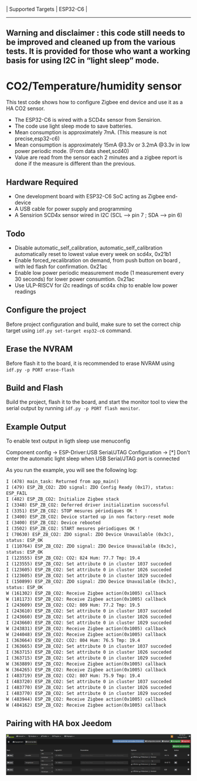 | Supported Targets | 	ESP32-C6 	|

---------------------------------------------------------
Warning and disclaimer : 
this code still needs to be improved and cleaned up from the various tests. It is provided for those who want a working basis for using I2C in “light sleep” mode.
---------------------------------------------------------

# CO2/Temperature/humidity sensor

This test code shows how to configure Zigbee end device and use it as a HA CO2 sensor. 
- The ESP32-C6 is wired with a SCD4x sensor from Sensirion.
- The code use light sleep mode to save batteries.
- Mean consumption is approximately 7mA. (This measure is not precise,esp32-c6)
- Mean consumption is approximately 15mA @3.3v or 3.2mA @3.3v in low power periodic mode. (From data sheet,scd40)
- Value are read from the sensor each 2 minutes and a zigbee report is done if the measure is different than the previous.


## Hardware Required

* One development board with ESP32-C6 SoC acting as Zigbee end-device 
* A USB cable for power supply and programming
* A Sensirion SCD4x sensor wired in I2C (SCL --> pin 7 ; SDA --> pin 6)

## Todo
* Disable automatic_self_calibration, automatic_self_calibration automatically reset to lowest value every week on scd4x, 0x21b1
* Enable forced_recalibration on demand, from push button on board , with led flash for confirmation. 0x21ac
* Enable low power periodic measurement mode (1 measurement every 30 seconds) for lower power consumtion. 0x21ac
* Use ULP-RISCV for i2c readings of scd4x chip to enable low power readings

## Configure the project

Before project configuration and build, make sure to set the correct chip target using `idf.py set-target esp32-c6` command.

## Erase the NVRAM 

Before flash it to the board, it is recommended to erase NVRAM using `idf.py -p PORT erase-flash`

## Build and Flash

Build the project, flash it to the board, and start the monitor tool to view the serial output by running `idf.py -p PORT flash monitor`.


## Example Output

To enable text output in ligth sleep use menuconfig

Component config  ->  ESP-Driver:USB Serial/JTAG Configuration -> [*] Don't enter the automatic light sleep when USB Serial/JTAG port is connected

As you run the example, you will see the following log:

```
I (478) main_task: Returned from app_main()
I (479) ESP_ZB_CO2: ZDO signal: ZDO Config Ready (0x17), status: ESP_FAIL
I (482) ESP_ZB_CO2: Initialize Zigbee stack
I (3348) ESP_ZB_CO2: Deferred driver initialization successful
I (3351) ESP_ZB_CO2: STOP mesures périodiques OK !
I (3400) ESP_ZB_CO2: Device started up in non factory-reset mode
I (3400) ESP_ZB_CO2: Device rebooted
I (3502) ESP_ZB_CO2: START mesures périodiques OK !
I (70630) ESP_ZB_CO2: ZDO signal: ZDO Device Unavailable (0x3c), status: ESP_OK
I (110764) ESP_ZB_CO2: ZDO signal: ZDO Device Unavailable (0x3c), status: ESP_OK
I (123555) ESP_ZB_CO2: CO2: 824 Hum: 77.7 Tmp: 19.4
I (123555) ESP_ZB_CO2: Set attribute 0 in cluster 1037 succeded
I (123605) ESP_ZB_CO2: Set attribute 0 in cluster 1026 succeded
I (123605) ESP_ZB_CO2: Set attribute 0 in cluster 1029 succeded
I (150899) ESP_ZB_CO2: ZDO signal: ZDO Device Unavailable (0x3c), status: ESP_OK
W (161302) ESP_ZB_CO2: Receive Zigbee action(0x1005) callback
W (181173) ESP_ZB_CO2: Receive Zigbee action(0x1005) callback
I (243609) ESP_ZB_CO2: CO2: 809 Hum: 77.2 Tmp: 19.5
I (243610) ESP_ZB_CO2: Set attribute 0 in cluster 1037 succeded
I (243660) ESP_ZB_CO2: Set attribute 0 in cluster 1026 succeded
I (243660) ESP_ZB_CO2: Set attribute 0 in cluster 1029 succeded
W (243831) ESP_ZB_CO2: Receive Zigbee action(0x1005) callback
W (244048) ESP_ZB_CO2: Receive Zigbee action(0x1005) callback
I (363664) ESP_ZB_CO2: CO2: 804 Hum: 76.5 Tmp: 19.4
I (363665) ESP_ZB_CO2: Set attribute 0 in cluster 1037 succeded
I (363715) ESP_ZB_CO2: Set attribute 0 in cluster 1026 succeded
I (363715) ESP_ZB_CO2: Set attribute 0 in cluster 1029 succeded
W (363889) ESP_ZB_CO2: Receive Zigbee action(0x1005) callback
W (364265) ESP_ZB_CO2: Receive Zigbee action(0x1005) callback
I (483719) ESP_ZB_CO2: CO2: 807 Hum: 75.9 Tmp: 19.4
I (483720) ESP_ZB_CO2: Set attribute 0 in cluster 1037 succeded
I (483770) ESP_ZB_CO2: Set attribute 0 in cluster 1026 succeded
I (483770) ESP_ZB_CO2: Set attribute 0 in cluster 1029 succeded
W (483944) ESP_ZB_CO2: Receive Zigbee action(0x1005) callback
W (484162) ESP_ZB_CO2: Receive Zigbee action(0x1005) callback

```
 
## Pairing with HA box Jeedom 

![alt text](https://github.com/mycael/esp-zigbee-co2/blob/main/jeedom.jpg?raw=true)


